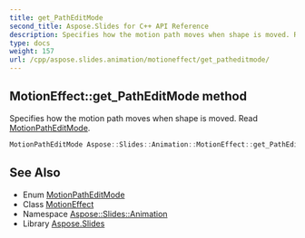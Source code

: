 ```yaml
---
title: get_PathEditMode
second_title: Aspose.Slides for C++ API Reference
description: Specifies how the motion path moves when shape is moved. Read MotionPathEditMode.
type: docs
weight: 157
url: /cpp/aspose.slides.animation/motioneffect/get_patheditmode/
---
```

## MotionEffect::get_PathEditMode method


Specifies how the motion path moves when shape is moved. Read [MotionPathEditMode](../../motionpatheditmode/).

```cpp
MotionPathEditMode Aspose::Slides::Animation::MotionEffect::get_PathEditMode() override
```

## See Also

* Enum [MotionPathEditMode](../../motionpatheditmode/)
* Class [MotionEffect](../)
* Namespace [Aspose::Slides::Animation](../../)
* Library [Aspose.Slides](../../../)
